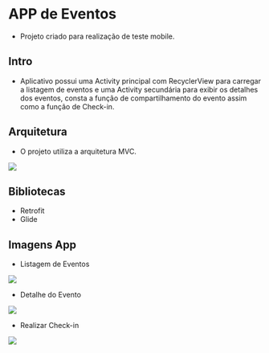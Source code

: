 # APP de Eventos
* Projeto criado para realização de teste mobile.

## Intro

* Aplicativo possui uma Activity principal com RecyclerView para carregar a listagem de eventos e uma Activity secundária para exibir os detalhes dos eventos, consta a função de compartilhamento do evento assim como a função de Check-in.

## Arquitetura

* O projeto utiliza a arquitetura MVC.

![](https://lh3.googleusercontent.com/proxy/aahdfY8HAASQA5RXYWGNMc8Nx1eQfmg9_6Ce4bNLRLgjeNowGDDOsyT2-D-X2seMMIKQnwfYOaoaJRRC2FeHEuNksg "")

## Bibliotecas

* Retrofit
* Glide


## Imagens App

* Listagem de Eventos

![](https://firebasestorage.googleapis.com/v0/b/imarket-cad9f.appspot.com/o/teste%2FScreenshot_20201108-224933_teste.jpg?alt=media&token=7d0d6674-e9f9-4766-873d-071513c30f32 "")

* Detalhe do Evento

![](https://firebasestorage.googleapis.com/v0/b/imarket-cad9f.appspot.com/o/teste%2FScreenshot_20201108-224944_teste.jpg?alt=media&token=994f030a-efea-4e21-b36e-517363f2f55c "")

* Realizar Check-in

![](https://firebasestorage.googleapis.com/v0/b/imarket-cad9f.appspot.com/o/teste%2FScreenshot_20201108-224953_teste.jpg?alt=media&token=3ac658cc-b546-4595-9748-ff28304e47d2 "")